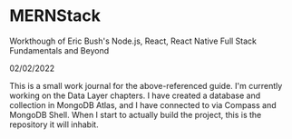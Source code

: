 # MERNStack
Workthough of Eric Bush's Node.js, React, React Native Full Stack Fundamentals and Beyond

02/02/2022

This is a small work journal for the above-referenced guide. I'm currently working on the Data Layer chapters. I have created a database and collection in MongoDB Atlas, and I have connected to via Compass and MongoDB Shell. When I start to actually build the project, this is the repository it will inhabit. 
